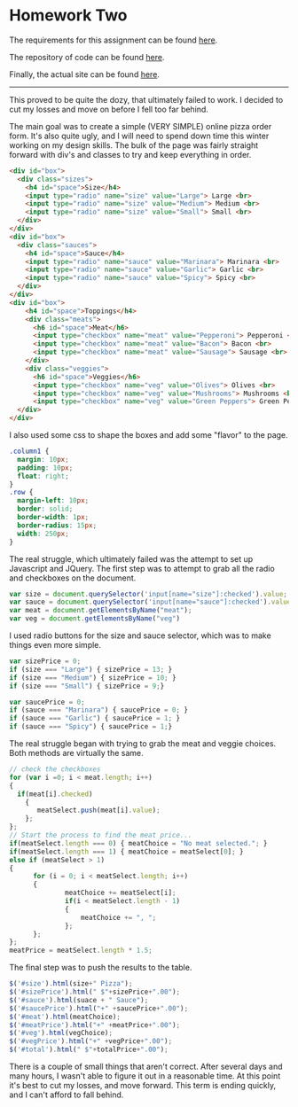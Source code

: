 # Homework Two

The requirements for this assignment can be found [here](http://www.wou.edu/~morses/classes/cs46x/assignments/HW2.html).

The repository of code can be found [here](https://github.com/avisuano/CS460/tree/master/HW2).

Finally, the actual site can be found [here](https://avisuano.github.io/CS460/HW2/main.html).

---

This proved to be quite the dozy, that ultimately failed to work. I decided to cut my losses and move on before I fell too far behind.

The main goal was to create a simple (VERY SIMPLE) online pizza order form. It's also quite ugly, and I will need to spend down time this winter working on my design skills. The bulk of the page was fairly straight forward with div's and classes to try and keep everything in order.

```html
<div id="box">
  <div class="sizes">
    <h4 id="space">Size</h4>
    <input type="radio" name="size" value="Large"> Large <br>
    <input type="radio" name="size" value="Medium"> Medium <br>
    <input type="radio" name="size" value="Small"> Small <br>
  </div>
</div>
<div id="box">
  <div class="sauces">
    <h4 id="space">Sauce</h4>
    <input type="radio" name="sauce" value="Marinara"> Marinara <br>
    <input type="radio" name="sauce" value="Garlic"> Garlic <br>
    <input type="radio" name="sauce" value="Spicy"> Spicy <br>
  </div>
</div>
<div id="box">
    <h4 id="space">Toppings</h4>
    <div class="meats">
      <h6 id="space">Meat</h6>
      <input type="checkbox" name="meat" value="Pepperoni"> Pepperoni <br>
      <input type="checkbox" name="meat" value="Bacon"> Bacon <br>
      <input type="checkbox" name="meat" value="Sausage"> Sausage <br>
    </div>
    <div class="veggies">
      <h6 id="space">Veggies</h6>
      <input type="checkbox" name="veg" value="Olives"> Olives <br>
      <input type="checkbox" name="veg" value="Mushrooms"> Mushrooms <br>
      <input type="checkbox" name="veg" value="Green Peppers"> Green Peppers <br>
  </div>
</div>
```

I also used some css to shape the boxes and add some "flavor" to the page.

```css
.column1 {
  margin: 10px;
  padding: 10px;
  float: right;
}
.row {
  margin-left: 10px;
  border: solid;
  border-width: 1px;
  border-radius: 15px;
  width: 250px;
}
```

The real struggle, which ultimately failed was the attempt to set up Javascript and JQuery. The first step was to attempt to grab all the radio and checkboxes on the document.
```js
var size = document.querySelector('input[name="size"]:checked').value;
var sauce = document.querySelector('input[name="sauce"]:checked').value;
var meat = document.getElementsByName("meat");
var veg = document.getElementsByName("veg")
```

I used radio buttons for the size and sauce selector, which was to make things even more simple.
```js
var sizePrice = 0;
if (size === "Large") { sizePrice = 13; }
if (size === "Medium") { sizePrice = 10; }
if (size === "Small") { sizePrice = 9;}

var saucePrice = 0;
if (sauce === "Marinara") { saucePrice = 0; }
if (sauce === "Garlic") { saucePrice = 1; }
if (sauce === "Spicy") { saucePrice = 1;}
```

The real struggle began with trying to grab the meat and veggie choices. Both methods are virtually the same.
```js
// check the checkboxes
for (var i =0; i < meat.length; i++)
{
  if(meat[i].checked)
    {
       meatSelect.push(meat[i].value);
    };
};
// Start the process to find the meat price...
if(meatSelect.length === 0) { meatChoice = "No meat selected."; }
if(meatSelect.length === 1) { meatChoice = meatSelect[0]; }
else if (meatSelect > 1)
{
      for (i = 0; i < meatSelect.length; i++)
      {
              meatChoice += meatSelect[i];
              if(i < meatSelect.length - 1)
              {
                  meatChoice += ", ";
              };
      };
};
meatPrice = meatSelect.length * 1.5;
```

The final step was to push the results to the table.
```js
$('#size').html(size+" Pizza");
$('#sizePrice').html(" $"+sizePrice+".00");
$('#sauce').html(suace + " Sauce");
$('#saucePrice').html("+" +saucePrice+".00");
$('#meat').html(meatChoice);
$('#meatPrice').html("+" +meatPrice+".00");
$('#veg').html(vegChoice);
$('#vegPrice').html("+" +vegPrice+".00");
$('#total').html(" $"+totalPrice+".00");
```

There is a couple of small things that aren't correct. After several days and many hours, I wasn't able to figure it out in a reasonable time. At this point it's best to cut my losses, and move forward. This term is ending quickly, and I can't afford to fall behind.
